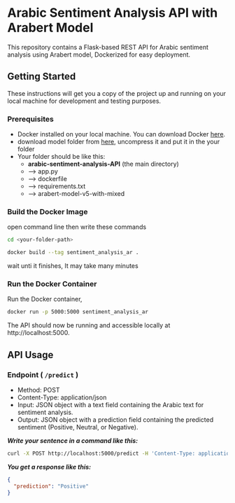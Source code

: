 # Arabic Sentiment Analysis API with Arabert Model

This repository contains a Flask-based REST API for Arabic sentiment analysis using Arabert model, Dockerized for easy deployment.

## Getting Started

These instructions will get you a copy of the project up and running on your local machine for development and testing purposes.

### Prerequisites

- Docker installed on your local machine. You can download Docker [here](https://www.docker.com/products/docker-desktop).
- download model folder from [here](https://drive.google.com/file/d/1sl53UxSvDA4tN-XA-r939IXcKRD71Tcx/view?usp=sharing), uncompress it and put it in the your folder
- Your folder should be like this:
  -  **arabic-sentiment-analysis-API** (the main directory)
  - --> app.py
  - --> dockerfile
  - --> requirements.txt
  - --> arabert-model-v5-with-mixed

<!-- ### Installing

Clone the repository to your local machine:

```bash
git clone <repository_url>
cd <repository_directory>
``` -->

### Build the Docker Image
open command line then write these commands


```bash
cd <your-folder-path>
```

```bash
docker build --tag sentiment_analysis_ar .
```

wait unti it finishes, It may take many minutes

### Run the Docker Container
Run the Docker container,

<!-- ###### *mapping your machine's port 5000 to the container's port 5000:* -->


<!-- ```bash
docker run -p sentiment_analysis_ar
``` -->
```bash
docker run -p 5000:5000 sentiment_analysis_ar
```
The API should now be running and accessible locally at http://localhost:5000.



## API Usage

###  **Endpoint** ( `/predict` )

- Method: POST
- Content-Type: application/json
- Input: JSON object with a text field containing the Arabic text for sentiment analysis.
- Output: JSON object with a prediction field containing the predicted sentiment (Positive, Neutral, or Negative).


***Write your sentence in a command like this:***
```bash
curl -X POST http://localhost:5000/predict -H 'Content-Type: application/json' -d '{"text":"المنتج حقكم مرة حلو!"}'
```
***You get a response like this:***
```json
{
  "prediction": "Positive"
}
```
